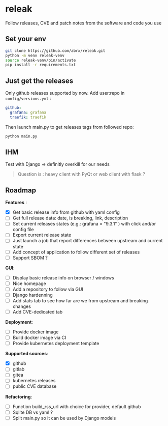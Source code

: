 # releak

Follow releases, CVE and patch notes from the software and code you use

## Set your env

```bash
git clone https://github.com/abrx/releak.git
python -m venv releak-venv
source releak-venv/bin/activate
pip install -r requirements.txt
```

## Just get the releases

Only github releases supported by now.
Add user:repo in `config/versions.yml` :

```yaml
github:
  grafana: grafana
  traefik: traefik
```

Then launch main.py to get releases tags from followed repo:

```bash
python main.py
```

## IHM

Test with Django => definitly overkill for our needs

> Question is : heavy client with PyQt or web client with flask ?

## Roadmap

**Features** :

* [X] Get basic release info from github with yaml config
* [ ] Get full release data: date, is breaking, link, description
* [ ] Set current releases states (e.g.: grafana = "9.3.1" ) with click and/or config file
* [ ] Export current release state
* [ ] Just launch a job that report differences between upstream and current state
* [ ] Add concept of application to follow different set of releases 
* [ ] Support SBOM ?

**GUI**:

* [ ] Display basic release info on browser / windows
* [ ] Nice homepage
* [ ] Add a repository to follow via GUI
* [ ] Django hardenning
* [ ] Add stats tab to see how far are we from upstream and breaking changes
* [ ] Add CVE-dedicated tab

**Deployment**:

* [ ] Provide docker image
* [ ] Build docker image via CI
* [ ] Provide kubernetes deployment template

**Supported sources**:

* [X] github
* [ ] gitlab
* [ ] gitea
* [ ] kubernetes releases
* [ ] public CVE database

**Refactoring**:

* [ ] Function build_rss_url with choice for provider, default github
* [ ] Sqlite DB vs yaml ?
* [ ] Split main.py so it can be used by Django models
